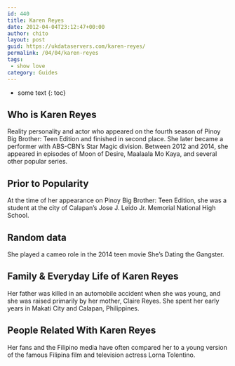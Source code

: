 ```yaml
---
id: 440
title: Karen Reyes
date: 2012-04-04T23:12:47+00:00
author: chito
layout: post
guid: https://ukdataservers.com/karen-reyes/
permalink: /04/04/karen-reyes
tags:
 - show love
category: Guides
---
```


* some text
{: toc}


## Who is  Karen Reyes
                  
                  
                  
Reality personality and actor who appeared on the fourth season of Pinoy Big Brother: Teen Edition and finished in second place. She later became a performer with ABS-CBN&#8217;s Star Magic division. Between 2012 and 2014, she appeared in episodes of Moon of Desire, Maalaala Mo Kaya, and several other popular series.
                  
                
                
                
## Prior to Popularity 
                  
                  
                  
At the time of her appearance on Pinoy Big Brother: Teen Edition, she was a student at the city of Calapan&#8217;s Jose J. Leido Jr. Memorial National High School.
                  
                
                
                
## Random data 
                  
                  
                  
She played a cameo role in the 2014 teen movie She&#8217;s Dating the Gangster.
                  
                
                
                
## Family & Everyday Life of Karen Reyes
                  
                  
                  
Her father was killed in an automobile accident when she was young, and she was raised primarily by her mother, Claire Reyes. She spent her early years in Makati City and Calapan, Philippines.
                  
                
                
                
## People Related With  Karen Reyes
                  
                  
                  
Her fans and the Filipino media have often compared her to a young version of the famous Filipina film and television actress Lorna Tolentino.
                  
                
              
            
          
          
          
    
    
  
